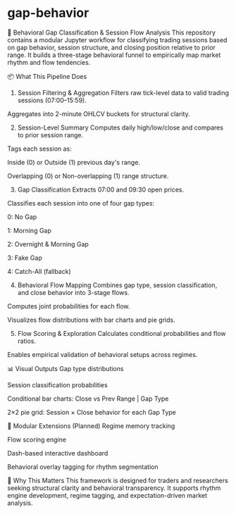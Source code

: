 # gap-behavior

🧠 Behavioral Gap Classification & Session Flow Analysis
This repository contains a modular Jupyter workflow for classifying trading sessions based on gap behavior, session structure, and closing position relative to prior range. It builds a three-stage behavioral funnel to empirically map market rhythm and flow tendencies.

📦 What This Pipeline Does
1. Session Filtering & Aggregation
Filters raw tick-level data to valid trading sessions (07:00–15:59).

Aggregates into 2-minute OHLCV buckets for structural clarity.

2. Session-Level Summary
Computes daily high/low/close and compares to prior session range.

Tags each session as:

Inside (0) or Outside (1) previous day's range.

Overlapping (0) or Non-overlapping (1) range structure.

3. Gap Classification
Extracts 07:00 and 09:30 open prices.

Classifies each session into one of four gap types:

0: No Gap

1: Morning Gap

2: Overnight & Morning Gap

3: Fake Gap

4: Catch-All (fallback)

4. Behavioral Flow Mapping
Combines gap type, session classification, and close behavior into 3-stage flows.

Computes joint probabilities for each flow.

Visualizes flow distributions with bar charts and pie grids.

5. Flow Scoring & Exploration
Calculates conditional probabilities and flow ratios.

Enables empirical validation of behavioral setups across regimes.

📊 Visual Outputs
Gap type distributions

Session classification probabilities

Conditional bar charts: Close vs Prev Range | Gap Type

2×2 pie grid: Session × Close behavior for each Gap Type

🔧 Modular Extensions (Planned)
Regime memory tracking

Flow scoring engine

Dash-based interactive dashboard

Behavioral overlay tagging for rhythm segmentation

🧠 Why This Matters
This framework is designed for traders and researchers seeking structural clarity and behavioral transparency. It supports rhythm engine development, regime tagging, and expectation-driven market analysis.
